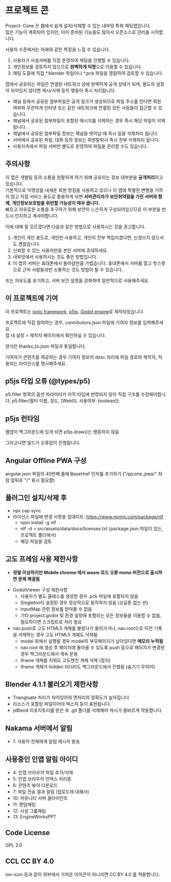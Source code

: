 # 프로젝트 콘
Project: Cone 은 웹에서 쉽게 설치/삭제할 수 있는 내부망 특화 채팅앱입니다.  
많은 기능이 계획되어 있지만, 이미 준비된 기능들도 많아서 오픈소스로 관리를 시작합니다.

사용자 수준에서는 아래와 같은 특징을 느낄 수 있습니다.

1. 사용자가 사설서버를 직접 운영하여 채팅을 진행할 수 있습니다.
2. 개인정보를 검토하지 않으므로 **완벽하게 익명**으로 이용할 수 있습니다.
3. 채팅 도중에 직접 *.blender 파일이나 *.pck 파일을 열람하여 검토할 수 있습니다.

앱에서 공유되는 파일은 연결된 네트워크 상에 완벽하게 공개 상태가 되며, 별도의 설정이 되어있지 않다면 게시/삭제 등의 행동이 즉시 처리됩니다.
- 채널 등에서 공유된 첨부파일은 공개 링크가 생성되므로 파일 주소를 안다면 회원 여부와 무관하게 인터넷 또는 같은 네트워크에 연결된 모든 사람들이 접근할 수 있습니다.
- 채널에서 공유된 첨부파일이 포함된 메시지를 삭제하는 경우 즉시 해당 파일이 삭제됩니다.
- 채널에서 공유된 첨부파일 정보는 채널을 벗어날 때 즉시 일괄 삭제처리 됩니다.
- 서버에서 공유된 파일, 대화 등의 정보는 회원탈퇴시 즉시 전부 삭제처리 됩니다.
- 사용자측에서 파일 서버만 별도로 운영하여 파일을 관리할 수도 있습니다.

## 주의사항
이 앱은 개발팀 등의 소통을 원활하게 하기 위해 공유되는 정보 대부분을 **공개처리**하고 있습니다.  
기본적으로 익명성을 내세운 회원 방침을 사용하고 있으나 이 앱에 특별한 변형을 가하지 않고 직접 서비스 용도로 활용하게 되면 **서버관리자가 보안취약점을 가진 서버와 함께, 개인정보보호법을 위반할 가능성이 매우 큽니다**.  
빠르고 자유로운 소통을 추구하기 위해 보안이 느슨하게 구성되어있으므로 이 부분을 반드시 인지하고 계셔야합니다.

이에 대해 잘 모르겠다면 다음과 같은 방법으로 사용하시는 것을 권고합니다.

1. 개인이 개인 용도로, 개인만 사용하고, 개인이 전부 책임지겠다면, 신경쓰지 않으셔도 괜찮습니다.
2. 신뢰할 수 있는 사용자만을 본인 서버에 초대하세요.
3. 내부망에서 사용하시는 것도 좋은 방법입니다.
4. 이 앱의 서버는 휴대폰에서 돌아갈만큼 가볍습니다. 휴대폰에서 서버를 열고 핫스팟으로 근처 사람들과만 소통하는 것도 방법이 될 수 있습니다.

또는 자유도를 포기하고, 서버 보안 설정을 강화하여 일반적으로 사용해주세요.

## 이 프로젝트에 기여
이 프로젝트는 [ionic framework](https://ionicframework.com/), [p5js](https://p5js.org/), [Godot engine](https://godotengine.org/)로 제작되었습니다.

프로젝트에 직접 참여하는 경우, contributors.json 파일에 기여자 정보를 입력해주세요.  
앱 내 설정 > 제작자 페이지에서 확인하실 수 있습니다.

양식은 thanks_to.json 파일과 동일합니다.

기여자가 콘텐츠를 제공하는 경우 기여자 정보의 desc 자리에 파일 경로와 제작자, 적용되는 라이선스를 명시해주세요.

## p5js 타입 오류 (@types/p5)
p5.filter 항목의 옵션 파라미터가 아직 타입에 반영되지 않아 직접 구조를 수정해야합니다.
p5.filter(필터 이름, 정도, [WebGL 사용여부: boolean]);

## p5js 런타임
웹앱이 백그라운드에 있게 되면 p5js.draw()는 행동하지 않음

그러고나면 빌드가 오류없이 진행됩니다.

## Angular Offline PWA 구성
angular.json 파일의 40번째 줄에 BaseHref 인자를 추가하기 ("/pjcone_pwa/" 처럼 앞뒤로 "/" 표시 필요함)

## 플러그인 설치/삭제 후
- npx cap sync
- 라이선스 파일에 변경 사항을 업데이트: https://www.npmjs.com/package/nlf
  - npm install -g nlf
  - nlf -d > src/assets/data/docs/licenses.txt (package.json 파일이 있는, 프로젝트 폴더에서)
  - 해당 파일을 검토

## 고도 프레임 사용 제한사항
* **정말 이상하지만 Mobile chrome 에서 wasm 로드 오류 mono 버전으로 출시하면 문제 해결됨**
- GodotViewer 구성 제한사항
  - 사용자가 별도 클래스를 생성한 경우 .pck 파일에 포함되지 않음
  - Singleton이 설정된 경우 정상적으로 동작하지 않음 (싱글톤 없는 씬)
  - InputMap 관련 정보를 받아올 수 없음
  - 기타 project.godot 및 환경 설정에 포함되는 모든 정보들을 이용할 수 없음, 필요하다면 스크립트로 처리 필요
- nav.push로 고도 HTML5 개체를 불렀다가 돌아가거나, nav.root으로 이전 기록을 삭제하는 경우 고도 HTML5 개체도 삭제됨
  - modal 위에서 실행될 경우 modal의 부모페이지가 남아있다면 **메모리 누적됨**
  - nav.root 에 생성 후 페이지에 돌아올 수 있도록 push 등으로 페이지가 변경된 경우 백그라운드에서 계속 운용
  - iframe 개체를 지워도 고도엔진 개체 삭제 (정지)
  - iframe 개체가 hidden 되더라도 백그라운드에서 진행됨 (숨기기 무의미)

## Blender 4.1.1 불러오기 제한사항
- Triangluate 처리가 되어있어야 면처리의 정확도가 높아집니다
- 리소스가 포함된 파일이어야 텍스처 등이 표현됩니다.
- jsBlend 리포지토리를 받은 후 .git 폴더를 삭제해야 캐시가 올바르게 작동합니다.

## Nakama 서버에서 알림
- 1: 사용자 전체에게 알림 메시지 발송

## 사용중인 인앱 알림 아이디
- 4: 인앱 브라우저 파일 추가/삭제
- 5: 인앱 브라우저 인덱스 처리중
- 6: 콘텐츠 뷰어 다운로드
- 7: 파일 전송 결과 알림 (업로드에 대해서)
- 10: 커뮤니티 서버 클라이언트
- 11: 랜덤채팅
- 12: 사설 그룹채팅
- 13: EngineWorksPPT

## Code License
GPL 3.0

## CCL CC BY 4.0
ion-icon 등과 같이 외부에서 가져온 아이콘이 아니라면 CC BY 4.0 를 적용합니다.